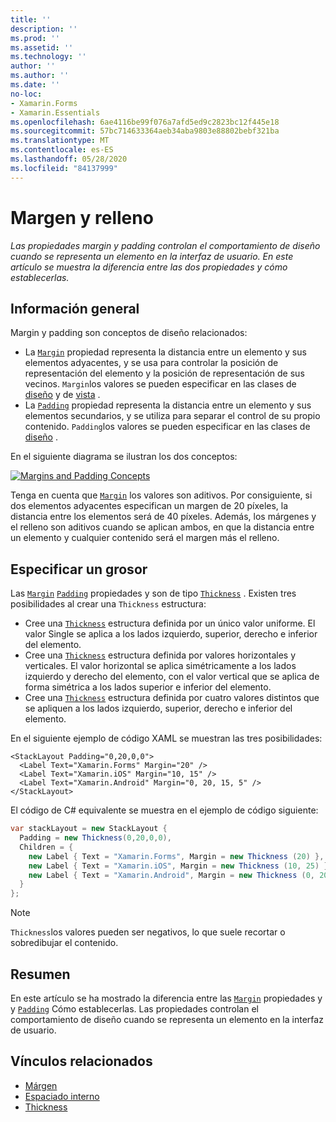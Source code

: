 ```yaml
---
title: ''
description: ''
ms.prod: ''
ms.assetid: ''
ms.technology: ''
author: ''
ms.author: ''
ms.date: ''
no-loc:
- Xamarin.Forms
- Xamarin.Essentials
ms.openlocfilehash: 6ae4116be99f076a7afd5ed9c2823bc12f445e18
ms.sourcegitcommit: 57bc714633364aeb34aba9803e88802bebf321ba
ms.translationtype: MT
ms.contentlocale: es-ES
ms.lasthandoff: 05/28/2020
ms.locfileid: "84137999"
---
```

# <a name="margin-and-padding"></a>Margen y relleno

_Las propiedades margin y padding controlan el comportamiento de diseño cuando se representa un elemento en la interfaz de usuario. En este artículo se muestra la diferencia entre las dos propiedades y cómo establecerlas._

## <a name="overview"></a>Información general

Margin y padding son conceptos de diseño relacionados:

- La [`Margin`](xref:Xamarin.Forms.View.Margin) propiedad representa la distancia entre un elemento y sus elementos adyacentes, y se usa para controlar la posición de representación del elemento y la posición de representación de sus vecinos. `Margin`los valores se pueden especificar en las clases de [diseño](~/xamarin-forms/user-interface/controls/layouts.md) y de [vista](~/xamarin-forms/user-interface/controls/views.md) .
- La [`Padding`](xref:Xamarin.Forms.Layout.Padding) propiedad representa la distancia entre un elemento y sus elementos secundarios, y se utiliza para separar el control de su propio contenido. `Padding`los valores se pueden especificar en las clases de [diseño](~/xamarin-forms/user-interface/controls/layouts.md) .

En el siguiente diagrama se ilustran los dos conceptos:

[![](margin-and-padding-images/margins-and-padding-sml.png "Margins and Padding Concepts")](margin-and-padding-images/margins-and-padding.png#lightbox "Margins and Padding Concepts")

Tenga en cuenta que [`Margin`](xref:Xamarin.Forms.View.Margin) los valores son aditivos. Por consiguiente, si dos elementos adyacentes especifican un margen de 20 píxeles, la distancia entre los elementos será de 40 píxeles. Además, los márgenes y el relleno son aditivos cuando se aplican ambos, en que la distancia entre un elemento y cualquier contenido será el margen más el relleno.

## <a name="specifying-a-thickness"></a>Especificar un grosor

Las [`Margin`](xref:Xamarin.Forms.View.Margin) [`Padding`](xref:Xamarin.Forms.Layout.Padding) propiedades y son de tipo [`Thickness`](xref:Xamarin.Forms.Thickness) . Existen tres posibilidades al crear una `Thickness` estructura:

- Cree una [`Thickness`](xref:Xamarin.Forms.Thickness) estructura definida por un único valor uniforme. El valor Single se aplica a los lados izquierdo, superior, derecho e inferior del elemento.
- Cree una [`Thickness`](xref:Xamarin.Forms.Thickness) estructura definida por valores horizontales y verticales. El valor horizontal se aplica simétricamente a los lados izquierdo y derecho del elemento, con el valor vertical que se aplica de forma simétrica a los lados superior e inferior del elemento.
- Cree una [`Thickness`](xref:Xamarin.Forms.Thickness) estructura definida por cuatro valores distintos que se apliquen a los lados izquierdo, superior, derecho e inferior del elemento.

En el siguiente ejemplo de código XAML se muestran las tres posibilidades:

```xaml
<StackLayout Padding="0,20,0,0">
  <Label Text="Xamarin.Forms" Margin="20" />
  <Label Text="Xamarin.iOS" Margin="10, 15" />
  <Label Text="Xamarin.Android" Margin="0, 20, 15, 5" />
</StackLayout>
```

El código de C# equivalente se muestra en el ejemplo de código siguiente:

```csharp
var stackLayout = new StackLayout {
  Padding = new Thickness(0,20,0,0),
  Children = {
    new Label { Text = "Xamarin.Forms", Margin = new Thickness (20) },
    new Label { Text = "Xamarin.iOS", Margin = new Thickness (10, 25) },
    new Label { Text = "Xamarin.Android", Margin = new Thickness (0, 20, 15, 5) }
  }
};
```

> [!NOTE]
> `Thickness`los valores pueden ser negativos, lo que suele recortar o sobredibujar el contenido.

## <a name="summary"></a>Resumen

En este artículo se ha mostrado la diferencia entre las [`Margin`](xref:Xamarin.Forms.View.Margin) propiedades y y [`Padding`](xref:Xamarin.Forms.Layout.Padding) Cómo establecerlas. Las propiedades controlan el comportamiento de diseño cuando se representa un elemento en la interfaz de usuario.

## <a name="related-links"></a>Vínculos relacionados

- [Márgen](xref:Xamarin.Forms.View.Margin)
- [Espaciado interno](xref:Xamarin.Forms.Layout.Padding)
- [Thickness](xref:Xamarin.Forms.Thickness)
